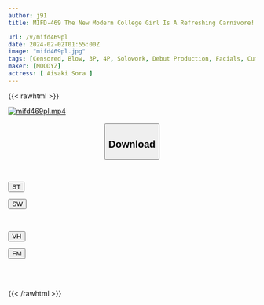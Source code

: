```yaml
---
author: j91
title: MIFD-469 The New Modern College Girl Is A Refreshing Carnivore! A Goddess Of Cum-swallowing Blowjobs Who Gets Excited And Cums When She Licks The Penis, Makes Her AV Debut Tenku Aisaki

url: /v/mifd469pl
date: 2024-02-02T01:55:00Z
image: "mifd469pl.jpg"
tags: [Censored, Blow, 3P, 4P, Solowork, Debut Production, Facials, Cum	]
maker: [MOODYZ]
actress: [ Aisaki Sora ]
---
```



{{< rawhtml >}}

<div class="video" data-videoid="mQDPeRDPXOSb9oM">
    <a href="javascript:;">
        <img src="/v/mifd469pl/mifd469pl.jpg" width="WIDTH" height="HEIGHT" alt="mifd469pl.mp4" loading="lazy">
    </a>
</div>

<script type="text/javascript" src="https://j91.asia/asset/on-demand-st.js"></script>

<br>
  <link rel="stylesheet" href="https://j91.asia/asset/bs5.css">
  
  <center>
  <button class="btn btn-primary" type="button" data-bs-toggle="collapse" data-bs-target=".multi-collapse" aria-expanded="false" aria-controls="multiCollapseExample1 multiCollapseExample2"><h2>Download</h2></button></center>
</p>
<div class="row">
  <div class="col">
    <div class="collapse multi-collapse" id="multiCollapseExample1">
      <div class="card card-body">
	      	      <br>
<div class="buttons">  
<p><a href="https://streamtape.to/v/mQDPeRDPXOSb9oM" target="_blank"><button class="btn-hover color-3"><i class="fa fa-download"></i> ST</button></a></p>
<p><a href="https://flaswish.com/h2k6lpguwrfy" target="_blank"><button class="btn-hover color-2"><i class="fa fa-download"></i> SW</button></a></p></div>
    </div>
  </div>
</div>
  <div class="col">
    <div class="collapse multi-collapse" id="multiCollapseExample2">
      <div class="card card-body">
	      <br>
<div class="buttons">
<p><a href="javascript:;" target="_blank"><button class="btn-hover color-9"><i class="fa fa-download"></i> VH</button></a></p>
<p><a href="javascript:;" target="_blank"><button class="btn-hover color-8"><i class="fa fa-download"></i> FM</button></a></p></div>
<br><br>
      </div>
    </div>
  </div>
</div>

{{< /rawhtml >}}